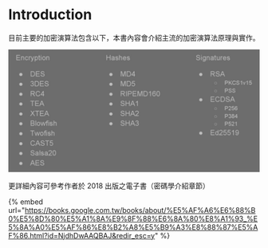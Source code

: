 # Introduction

目前主要的加密演算法包含以下，本書內容會介紹主流的加密演算法原理與實作。

![](<assets/螢幕快照 2017-11-19 上午9.22.41.png>)

更詳細內容可參考作者於 2018 出版之電子書（密碼學介紹章節）

{% embed url="https://books.google.com.tw/books/about/%E5%AF%A6%E6%88%B0%E5%8D%80%E5%A1%8A%E9%8F%88%E6%8A%80%E8%A1%93_%E5%8A%A0%E5%AF%86%E8%B2%A8%E5%B9%A3%E8%88%87%E5%AF%86.html?id=NjdhDwAAQBAJ&redir_esc=y" %}

